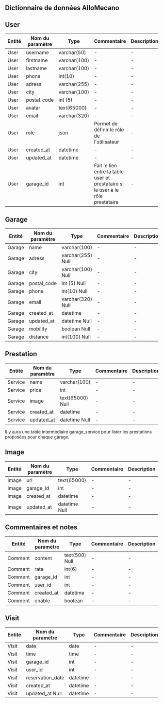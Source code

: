 ## Dictionnaire de données AlloMecano

## User
Entité | Nom du paramètre | Type | Commentaire | Description |
-|-|-|-|-|
User | username | varchar(50) |-|-|
User | firstname | varchar(100) |-|-|
User | lastname | varchar(100) |-|-|
User | phone | int(10) |-|-|
User | adress | varchar(255) |-|-|
User | city | varchar(100) |-|-|
User | postal_code | int (5) |-|-|
User | avatar | text(65000) |-|-|
User | email | varchar(320) |-|-|
User | role | json | Permet de définir le rôle de l'utilisateur |-|
User | created_at | datetime |-|-|
User | updated_at | datetime |-|-|
User | garage_id | int | Fait le lien entre la table user et prestataire si le user à le rôle prestataire |-|

## Garage
Entité | Nom du paramètre | Type | Commentaire | Description |
-|-|-|-|-|
Garage | name | varchar(100) |-|-|
Garage | adress | varchar(255) Null |-|-|
Garage | city | varchar(100) Null |-|-|
Garage | postal_code | int (5) Null|-|-|
Garage | phone | int(10) Null |-|-|
Garage | email | varchar(320) Null |-|-|
Garage | created_at | datetime |-|-|
Garage | updated_at | datetime Null |-|-|
Garage | mobility | boolean Null |-|-|
Garage | distance | int(100) Null |-|-|

## Prestation
Entité | Nom du paramètre | Type | Commentaire | Description |
-|-|-|-|-|
Service | name |varchar(100)|-|-|
Service | price |int|-|-|
Service | image | text(65000) Null |-|-|
Service | created_at | datetime |-|-|
Service | updated_at | datetime Null |-|-|

Il y aura une table intermédiaire garage_service pour lister les prestations proposées pour chaque garage.


## Image
Entité | Nom du paramètre | Type | Commentaire | Description |
-|-|-|-|-|
Image | url | text(65000) |-|-|
Image | garage_id | int |-|-|
Image | created_at | datetime |-|-|
Image | updated_at | datetime Null |-|-|

## Commentaires et notes
Entité | Nom du paramètre | Type | Commentaire | Description |
-|-|-|-|-|
Comment | content | text(500) Null |-|-|
Comment | rate | int(6) |-|-|
Comment | garage_id | int |-|-|
Comment | user_id | int |-|-|
Comment | created_at | datetime |-|-|
Comment | enable | boolean |-|-|

## Visit
Entité | Nom du paramètre | Type | Commentaire | Description |
-|-|-|-|-|
Visit | date | date |-|-|
Visit | time | time |-|-|
Visit | garage_id |int|-|-|
Visit | user_id |int|-|-|
Visit | reservation_date | datetime |-|-|
Visit | created_at | datetime |-|-|
Visit | updated_at Null | datetime |-|-| 